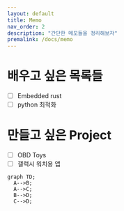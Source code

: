 ```yaml
---
layout: default
title: Memo
nav_order: 2
description: "간단한 메모들을 정리해보자"
premalink: /docs/memo
---
```


# 배우고 싶은 목록들
- [ ] Embedded rust
- [ ] python 최적화

# 만들고 싶은 Project
- [ ] OBD Toys
- [ ] 갤럭시 워치용 앱

```mermaid
graph TD;
  A-->B;
  A-->C;
  B-->D;
  C-->D;
```
